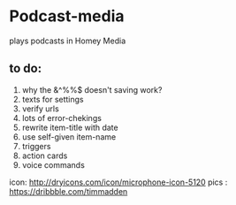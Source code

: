 # Podcast-media
plays podcasts in Homey Media

## to do:
1) why the &^%%$ doesn't saving work?
2) texts for settings
3) verify urls
4) lots of error-chekings
5) rewrite item-title with date
6) use self-given item-name
7) triggers
8) action cards
9) voice commands

icon: http://dryicons.com/icon/microphone-icon-5120
pics : https://dribbble.com/timmadden
